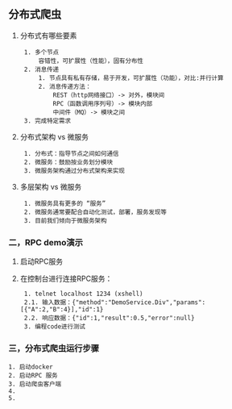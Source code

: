 ## 分布式爬虫
1. 分布式有哪些要素
        
        1. 多个节点
            容错性，可扩展性（性能），固有分布性
        2. 消息传递
            1. 节点具有私有存储，易于开发，可扩展性（功能），对比:并行计算
            2. 消息传递方法：
                REST（http网络接口）-> 对外，模块间
                RPC（函数调用序列号）-> 模块内部
                中间件（MQ）-> 模块之间
        3. 完成特定需求
2. 分布式架构 vs 微服务
        
        1. 分布式：指导节点之间如何通信
        2. 微服务：鼓励按业务划分模块
        3. 微服务架构通过分布式架构来实现
3. 多层架构 vs 微服务

        1. 微服务具有更多的 “服务”
        2. 微服务通常要配合自动化测试，部署，服务发现等
        3. 目前我们倾向于微服务架构

### 二，RPC demo演示
1. 启动RPC服务
2. 在控制台进行连接RPC服务：
        
        1. telnet localhost 1234 (xshell)
        2.1. 输入数据：{"method":"DemoService.Div","params":[{"A":2,"B":4}],"id":1}
        2.2. 响应数据：{"id":1,"result":0.5,"error":null}
        3. 编程code进行测试
### 三，分布式爬虫运行步骤

    1. 启动docker
    2. 启动RPC 服务
    3. 启动爬虫客户端
    4. 
    5. 